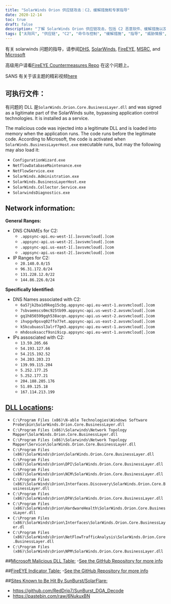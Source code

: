 ```yaml
---
title: "SolarWinds Orion 供应链攻击：C2、缓解措施和专家指导"
date: 2020-12-14
toc: true
draft: false
description: "了解 SolarWinds Orion 供应链攻击，包括 C2 恶意软件、缓解措施以及来自 DHS 和 FireEye 等组织的专家指导。"
tags: ["太阳风", "供应链", "C2", "命令与控制", "缓解措施", "指导", "威胁情报", "国土安全部", "火眼", "MSRC", "微软", "无", "SolarWinds.Orion.Core.BusinessLayer.dll", "SolarWinds.BusinessLayerHost.exe", "配置向导程序", "NetflowDatabaseMaintenance.exe", "NetFlowService.exe", "SolarWinds.Administration.exe", "SolarWinds.Collector.Service.exe", "DNS CNAME", "IP范围", "DNS 名称"]
---
```


有关 solarwinds 问题的指导，请参阅[DHS](https://cyber.dhs.gov/ed/21-01/), [SolarWinds](https://www.solarwinds.com/securityadvisory), [FireEYE](https://www.fireeye.com/blog/threat-research/2020/12/evasive-attacker-leverages-solarwinds-supply-chain-compromises-with-sunburst-backdoor.html), [MSRC](https://msrc-blog.microsoft.com/2020/12/13/customer-guidance-on-recent-nation-state-cyber-attacks/), and [Microsoft](https://www.microsoft.com/en-us/wdsi/threats/malware-encyclopedia-description?Name=Trojan:MSIL/Solorigate.B!dha) 

高级用户请看[FireEYE Countermeasures Repo](https://github.com/fireeye/sunburst_countermeasures) 在这个问题上。

SANS 有关于该主题的精彩视频[here](https://www.youtube.com/watch?v=4tmlZCk2gCg&feature=youtu.be)

## 可执行文件：
有问题的 DLL 是```SolarWinds.Orion.Core.BusinessLayer.dll``` and was signed as a ligitimate part of the SolarWinds suite, bypassing application control technologies. It is installed as a service.

The malicious code was injected into a legitimate DLL and is loaded into memory when the application runs. The code runs before the legitimate code. According to Microsoft, the code is activated when ```SolarWinds.BusinessLayerHost.exe``` executable runs, but may the following may also load it:
- ```ConfigurationWizard.exe```
- ```NetflowDatabaseMaintenance.exe```
- ```NetFlowService.exe```
- ```SolarWinds.Administration.exe```
- ```SolarWinds.BusinessLayerHost.exe```
- ```SolarWinds.Collector.Service.exe```
- ```SolarwindsDiagnostics.exe```

## Network information:

**General Ranges:**
- DNS CNAMEs for C2:
  - ```.appsync-api.eu-west-1[.]avsvmcloud[.]com```
  - ```.appsync-api.us-west-2[.]avsvmcloud[.]com```
  - ```.appsync-api.us-east-1[.]avsvmcloud[.]com```
  - ```.appsync-api.us-east-2[.]avsvmcloud[.]com```
- IP Ranges for C2:
  - ```20.140.0.0/15```
  - ```96.31.172.0/24```
  - ```131.228.12.0/22```
  - ```144.86.226.0/24```

**Specifically Identified:**
- DNS Names associated with C2:
  - ```6a57jk2ba1d9keg15cbg.appsync-api.eu-west-1.avsvmcloud[.]com```
  - ```7sbvaemscs0mc925tb99.appsync-api.us-west-2.avsvmcloud[.]com```
  - ```gq1h856599gqh538acqn.appsync-api.us-west-2.avsvmcloud[.]com```
  - ```ihvpgv9psvq02ffo77et.appsync-api.us-east-2.avsvmcloud[.]com``` 
  - ```k5kcubuassl3alrf7gm3.appsync-api.eu-west-1.avsvmcloud[.]com``` 
  - ```mhdosoksaccf9sni9icp.appsync-api.eu-west-1.avsvmcloud[.]com```
- IPs assosciated with C2:
  - ```13.59.205.66```
  - ```54.193.127.66```
  - ```54.215.192.52```
  - ```34.203.203.23``` 
  - ```139.99.115.204``` 
  - ```5.252.177.25```
  - ```5.252.177.21```
  - ```204.188.205.176```	
  - ```51.89.125.18```
  - ```167.114.213.199```
  
## [DLL Locations](https://gist.github.com/KyleHanslovan/0c8a491104cc55d6e4bd9bff7214a99e):
- ```C:\Program Files (x86)\N-able Technologies\Windows Software Probe\bin\SolarWinds.Orion.Core.BusinessLayer.dll```
- ```C:\Program Files (x86)\Solarwinds\Network Topology Mapper\SolarWinds.Orion.Core.BusinessLayer.dll```
- ```C:\Program Files (x86)\Solarwinds\Network Topology Mapper\Service\SolarWinds.Orion.Core.BusinessLayer.dll```
- ```C:\Program Files (x86)\SolarWinds\Orion\SolarWinds.Orion.Core.BusinessLayer.dll```
- ```C:\Program Files (x86)\SolarWinds\Orion\DPI\SolarWinds.Orion.Core.BusinessLayer.dll```
- ```C:\Program Files (x86)\SolarWinds\Orion\NCM\SolarWinds.Orion.Core.BusinessLayer.dll```
- ```C:\Program Files (x86)\SolarWinds\Orion\Interfaces.Discovery\SolarWinds.Orion.Core.BusinessLayer.dll```
- ```C:\Program Files (x86)\SolarWinds\Orion\DPA\SolarWinds.Orion.Core.BusinessLayer.dll```
- ```C:\Program Files (x86)\SolarWinds\Orion\HardwareHealth\SolarWinds.Orion.Core.BusinessLayer.dll```
- ```C:\Program Files (x86)\SolarWinds\Orion\Interfaces\SolarWinds.Orion.Core.BusinessLayer.dl```
- ```C:\Program Files (x86)\SolarWinds\Orion\NetFlowTrafficAnalysis\SolarWinds.Orion.Core.BusinessLayer.dll```
- ```C:\Program Files (x86)\SolarWinds\Orion\NPM\SolarWinds.Orion.Core.BusinessLayer.dll```
  
##[Microsoft Malicious DLL Table:](https://github.com/simeononsecurity/SolarWinds-SunBurst-Countermeasures)
-[See the GitHub Repository for more info](https://github.com/simeononsecurity/SolarWinds-SunBurst-Countermeasures)

##[FireEYE Indicator Table:](https://github.com/simeononsecurity/SolarWinds-SunBurst-Countermeasures)
-[See the GitHub Repository for more info](https://github.com/simeononsecurity/SolarWinds-SunBurst-Countermeasures)

##[Sites Known to Be Hit By SunBurst/SolarFlare:](https://github.com/simeononsecurity/SolarWinds-SunBurst-Countermeasures)
- https://github.com/RedDrip7/SunBurst_DGA_Decode
- https://pastebin.com/raw/6NukuxBN
